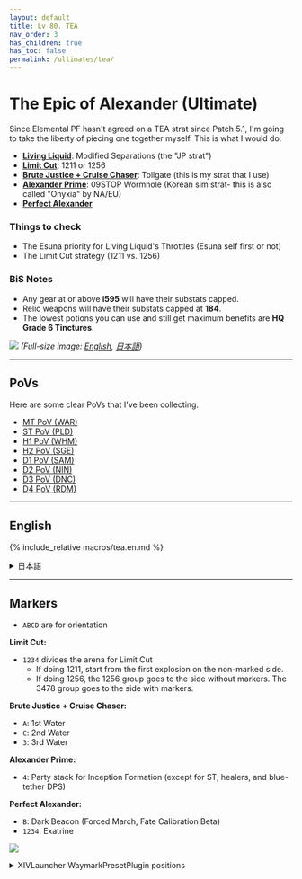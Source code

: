 ```yaml
---
layout: default
title: Lv 80. TEA
nav_order: 3
has_children: true
has_toc: false
permalink: /ultimates/tea/
---
```


# The Epic of Alexander (Ultimate)

Since Elemental PF hasn't agreed on a TEA strat since Patch 5.1, I'm going to
take the liberty of piecing one together myself. This is what I would do:

- [**Living Liquid**](01_living_liquid): Modified Separations (the "JP strat")
- [**Limit Cut**](02a_limit_cut): 1211 or 1256
- [**Brute Justice + Cruise Chaser**](02b_bjcc): Tollgate (this is my strat
  that I use)
- [**Alexander Prime**](03_alex_prime): 09STOP Wormhole (Korean sim strat- this
  is also called "Onyxia" by NA/EU)
- [**Perfect Alexander**](04_perfect_alex)

### Things to check

- The Esuna priority for Living Liquid's Throttles (Esuna self first or not)
- The Limit Cut strategy (1211 vs. 1256)

### BiS Notes

- Any gear at or above **i595** will have their substats capped.
- Relic weapons will have their substats capped at **184**.
- The lowest potions you can use and still get maximum benefits are **HQ Grade
  6 Tinctures**.

![]({{site.baseurl}}/tea_cheatsheet.jpg)
*(Full-size image: [English]({{site.baseurl}}/tea_cheatsheet.jpg), [日本語]({{site.baseurl}}/tea_cheatsheet_jp.jpg))*

---

## PoVs

Here are some clear PoVs that I've been collecting.

- [MT PoV (WAR)](https://youtu.be/uJVHsrhHsJ8)
- [ST PoV (PLD)](https://youtu.be/leQ9t61W4OY)
- [H1 PoV (WHM)](https://youtu.be/IqcxKunPY5Q)
- [H2 PoV (SGE)](https://youtu.be/Q80yoHMcxhg)
- [D1 PoV (SAM)](https://youtu.be/RCkbxPT3prI)
- [D2 PoV (NIN)](https://youtu.be/yb9oLIlwiCM)
- [D3 PoV (DNC)](https://youtu.be/ToaYJdOdUcA)
- [D4 PoV (RDM)](https://youtu.be/coE2xYyd23A)

---

## English

{% include_relative macros/tea.en.md %}

<details markdown=block>
<summary>日本語</summary>

{% include_relative macros/tea.jp.md %}

</details>

---

## Markers

- `ABCD` are for orientation

**Limit Cut:**
- `1234` divides the arena for Limit Cut
	- If doing 1211, start from the first explosion on the non-marked side.
	- If doing 1256, the 1256 group goes to the side without markers. The 3478 group goes to the side with markers.
	
**Brute Justice + Cruise Chaser:**
- `A`: 1st Water
- `C`: 2nd Water
- `3`: 3rd Water

**Alexander Prime:**
- `4`: Party stack for Inception Formation (except for ST, healers, and blue-tether DPS)

**Perfect Alexander:**
- `B`: Dark Beacon (Forced March, Fate Calibration Beta)
- `1234`: Exatrine

![]({{site.baseurl}}/images/ultimates/tea/markers.jpg)
<details markdown=block>
<summary>XIVLauncher WaymarkPresetPlugin positions</summary>

```json
{
  "Name":"TEA",
  "MapID":694,
  "A":{"X":100.0,"Y":0.0,"Z":88.0,"ID":0,"Active":true},
  "B":{"X":114.0,"Y":0.0,"Z":100.0,"ID":1,"Active":true},
  "C":{"X":100.0,"Y":0.0,"Z":116.0,"ID":2,"Active":true},
  "D":{"X":84.0,"Y":0.0,"Z":100.0,"ID":3,"Active":true},
  "One":{"X":92.2,"Y":0.0,"Z":107.8,"ID":4,"Active":true},
  "Two":{"X":100.0,"Y":0.0,"Z":107.8,"ID":5,"Active":true},
  "Three":{"X":107.8,"Y":0.0,"Z":107.8,"ID":6,"Active":true},
  "Four":{"X":107.8,"Y":0.0,"Z":100.0,"ID":7,"Active":true}
}
```

</details>

<script data-goatcounter="https://tuufless.goatcounter.com/count"
        async src="//gc.zgo.at/count.js"></script>